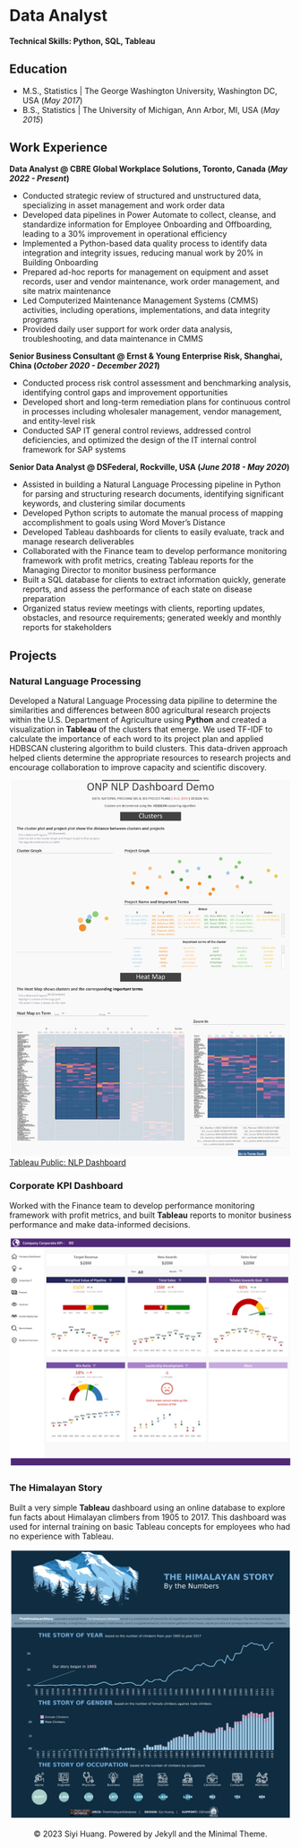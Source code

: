 # Data Analyst

#### Technical Skills: Python, SQL, Tableau

## Education					       		
- M.S., Statistics	| The George Washington University, Washington DC, USA (_May 2017_)	 			        		
- B.S., Statistics | The University of Michigan, Ann Arbor, MI, USA (_May 2015_)

## Work Experience
**Data Analyst @ CBRE Global Workplace Solutions, Toronto, Canada (_May 2022 - Present_)**
- Conducted strategic review of structured and unstructured data, specializing in asset management and work order data
- Developed data pipelines in Power Automate to collect, cleanse, and standardize information for Employee Onboarding and Offboarding, leading to a 30% improvement in operational efficiency
- Implemented a Python-based data quality process to identify data integration and integrity issues, reducing manual work by 20% in Building Onboarding
- Prepared ad-hoc reports for management on equipment and asset records, user and vendor maintenance, work order management, and site matrix maintenance 
- Led Computerized Maintenance Management Systems (CMMS) activities, including operations, implementations, and data integrity programs
- Provided daily user support for work order data analysis, troubleshooting, and data maintenance in CMMS 


**Senior Business Consultant @ Ernst & Young Enterprise Risk, Shanghai, China (_October 2020 - December 2021_)**
- Conducted process risk control assessment and benchmarking analysis, identifying control gaps and improvement opportunities
- Developed short and long-term remediation plans for continuous control in processes including wholesaler management, vendor management, and entity-level risk
- Conducted SAP IT general control reviews, addressed control deficiencies, and optimized the design of the IT internal control framework for SAP systems 


**Senior Data Analyst @ DSFederal, Rockville, USA (_June 2018 - May 2020_)**
- Assisted in building a Natural Language Processing pipeline in Python for parsing and structuring research documents, identifying significant keywords, and clustering similar documents 
- Developed Python scripts to automate the manual process of mapping accomplishment to goals using Word Mover’s Distance
- Developed Tableau dashboards for clients to easily evaluate, track and manage research deliverables 
- Collaborated with the Finance team to develop performance monitoring framework with profit metrics, creating Tableau reports for the Managing Director to monitor business performance
- Built a SQL database for clients to extract information quickly, generate reports, and assess the performance of each state on disease preparation
- Organized status review meetings with clients, reporting updates, obstacles, and resource requirements; generated weekly and monthly reports for stakeholders


## Projects
### Natural Language Processing
Developed a Natural Language Processing data pipiline to determine the similarities and differences between 800 agricultural research projects within the U.S. Department of Agriculture using **Python** and created a visualization in **Tableau** of the clusters that emerge. We used TF-IDF to calculate the importance of each word to its project plan and applied HDBSCAN clustering algorithm to build clusters. This data-driven approach helped clients determine the appropriate resources to research projects and encourage collaboration to improve capacity and scientific discovery. 

![ARS NLP Dashboard](/images/NLP_Dashboard_upper.png)
[Tableau Public: NLP Dashboard](https://public.tableau.com/app/profile/siyi.huang1992/viz/ONPProjectDashboard-05262020/MainDashboard)

### Corporate KPI Dashboard
Worked with the Finance team to develop performance monitoring framework with profit metrics, and built **Tableau** reports to monitor business performance and make data-informed decisions.

![Corporate KPI Dashboard](/images/KPI_Dashboard.png)

### The Himalayan Story
Built a very simple **Tableau** dashboard using an online database to explore fun facts about Himalayan climbers from 1905 to 2017. This dashboard was used for internal training on basic Tableau concepts for employees who had no experience with Tableau.

![TheHimalayanStory Dashboard](/images/TheHimalayanStory_Dashboard.png)

<center>© 2023 Siyi Huang. Powered by Jekyll and the Minimal Theme.</center>
